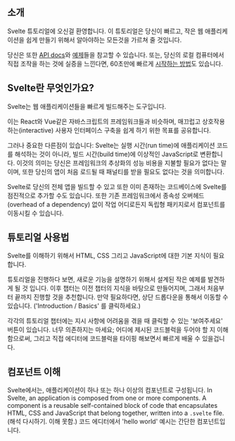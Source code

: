 <!-- 1. Introduction / a. Basics -->
## 소개
Svelte 튜토리얼에 오신걸 환영합니다. 이 튜토리얼은 당신이 빠르고, 작은 웹 애플리케이션을 쉽게 만들기 위해서 알아야하는 모든것을 가르쳐 줄 것입니다. 

당신은 또한 [API docs](https://svelte.dev/docs)와 [예제](https://svelte.dev/examples#hello-world)들을 참고할 수 있습니다. 또는, 당신의 로컬 컴퓨터에서 직접 조작을 하는 것에 실증을 느낀다면, 60초만에 빠르게 [시작하는 방법](https://svelte.dev/blog/the-easiest-way-to-get-started)도 있습니다. 


## Svelte란 무엇인가요?
Svelte는 웹 애플리케이션들을 빠르게 빌드해주는 도구입니다. 

이는 React와 Vue같은 자바스크립트의 프레임워크들과 비슷하며, 매끄럽고 상호작용하는(interactive) 사용자 인터페이스 구축을 쉽게 하기 위한 목표를 공유합니다. 

그러나 중요한 다른점이 있습니다: Svelte는 실행 시간(run time)에 애플리케이션 코드를 해석하는 것이 아니라, 빌드 시간(build time)에 이상적인 JavaScript로 변환합니다. 이것의 의미는 당신은 프레임워크의 추상화의 성능 비용을 지불할 필요가 없다는 말이며, 또한 당신의 앱이 처음 로드될 때 패널티를 받을 필요도 없다는 것을 의미합니다. 

Svelte로 당신의 전체 앱을 빌드할 수 있고 또한 이미 존재하는 코드베이스에 Svelte를 점진적으로 추가할 수도 있습니다. 또한 기존 프레임워크에서 종속성 오버헤드(overhead of a dependency) 없이 작업 어디로든지 독립형 패키지로서 컴포넌트를 이동시킬 수 있습니다. 


## 튜토리얼 사용법
Svelte를 이해하기 위해서 HTML, CSS 그리고 JavaScript에 대한 기본 지식이 필요합니다.

튜토리얼을 진행하다 보면, 새로운 기능을 설명하기 위해서 설계된 작은 예제를 발견하게 될 것 입니다. 이후 챕터는 이전 챕터의 지식을 바탕으로 만들어지며, 그래서 처음부터 끝까지 진행할 것을 추천합니다. 만약 필요하다면, 상단 드롭다운을 통해서 이동할 수 있습니다. ('Introduction / Basics' 를 클릭하세요.)

각각의 튜토리얼 챕터에는 지시 사항에 어려움을 겪을 때 클릭할 수 있는 '보여주세요' 버튼이 있습니다. 너무 의존하지는 마세요; 어디에 제시된 코드블럭을 두어야 할 지 이해함으로써, 그리고 직접 에디터에 코드블럭을 타이핑 해보면서 빠르게 배울 수 있을겁니다.

## 컴포넌트 이해
Svelte에서는, 애플리케이션이 하나 또는 하나 이상의 컴포넌트로 구성됩니다. In Svelte, an application is composed from one or more components. A component is a reusable self-contained block of code that encapsulates HTML, CSS and JavaScript that belong together, written into a `.svelte` file.(해석 다시하기. 이해 못함.) 코드 에디터에서 'hello world' 예시는 간단한 컴포넌트입니다. 

